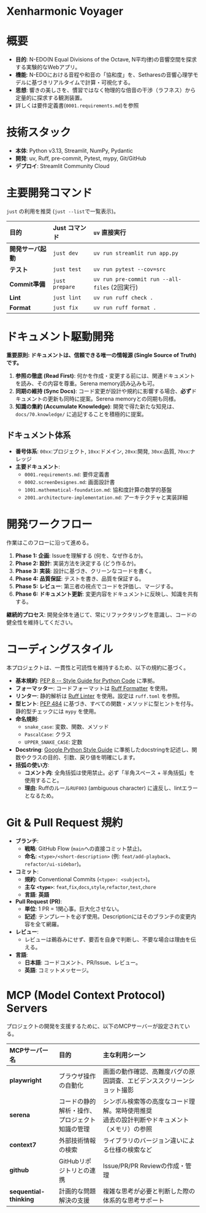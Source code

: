 # Xenharmonic Voyager

# 概要

- **目的**: N-EDO(N Equal Divisions of the Octave, N平均律)の音響空間を探求する実験的なWebアプリ。
- **機能**: N-EDOにおける音程や和音の「協和度」を、Setharesの音響心理学モデルに基づきリアルタイムで計算・可視化する。
- **思想**: 響きの美しさを、慣習ではなく物理的な倍音の干渉（ラフネス）から定量的に探求する観測装置。
- 詳しくは要件定義書(`0001.requirements.md`)を参照

# 技術スタック

- **本体**: Python v3.13, Streamlit, NumPy, Pydantic
- **開発**: uv, Ruff, pre-commit, Pytest, mypy, Git/GitHub
- **デプロイ**: Streamlit Community Cloud

# 主要開発コマンド

`just` の利用を推奨 (`just --list`で一覧表示)。

| 目的 | Just コマンド | `uv` 直接実行 |
| :--- | :--- | :--- |
| **開発サーバ起動** | `just dev` | `uv run streamlit run app.py` |
| **テスト** | `just test` | `uv run pytest --cov=src` |
| **Commit準備** | `just prepare` | `uv run pre-commit run --all-files` (2回実行) |
| **Lint** | `just lint` | `uv run ruff check .` |
| **Format** | `just fix` | `uv run ruff format .` |


# ドキュメント駆動開発

**重要原則: ドキュメントは、信頼できる唯一の情報源 (Single Source of Truth) です。**

1.  **参照の徹底 (Read First)**: 何かを作成・変更する前には、関連ドキュメントを読み、その内容を尊重。Serena memory読み込みも可。
2.  **同期の維持 (Sync Docs)**: コード変更が設計や規約に影響する場合、**必ず**ドキュメントの更新も同時に提案。Serena memoryとの同期も同様。
3.  **知識の集約 (Accumulate Knowledge)**: 開発で得た新たな知見は、`docs/70.knowledge/` に追記することを積極的に提案。

## ドキュメント体系

- **番号体系**: `00xx`:プロジェクト, `10xx`:ドメイン, `20xx`:開発, `30xx`:品質, `70xx`:ナレッジ
- **主要ドキュメント**:
    - `0001.requirements.md`: 要件定義書
    - `0002.screenDesignes.md`: 画面設計書
    - `1001.mathematical-foundation.md`: 協和度計算の数学的基盤
    - `2001.architecture-implementation.md`: アーキテクチャと実装詳細

# 開発ワークフロー

作業はこのフローに沿って進める。

1.  **Phase 1: 企画**: Issueを理解する (何を、なぜ作るか)。
2.  **Phase 2: 設計**: 実装方法を決定する (どう作るか)。
3.  **Phase 3: 実装**: 設計に基づき、クリーンなコードを書く。
4.  **Phase 4: 品質保証**: テストを書き、品質を保証する。
5.  **Phase 5: レビュー**: 第三者の視点でコードを評価し、マージする。
6.  **Phase 6: ドキュメント更新**: 変更内容をドキュメントに反映し、知識を共有する。

**継続的プロセス**: 開発全体を通じて、常にリファクタリングを意識し、コードの健全性を維持してください。

# コーディングスタイル

本プロジェクトは、一貫性と可読性を維持するため、以下の規約に基づく。

- **基本規約**: [PEP 8 -- Style Guide for Python Code](https://peps.python.org/pep-0008/) に準拠。
- **フォーマッター**: コードフォーマットは [Ruff Formatter](https://docs.astral.sh/ruff/formatter/) を使用。
- **リンター**: 静的解析は [Ruff Linter](https://docs.astral.sh/ruff/linter/) を使用。設定は `ruff.toml` を参照。
- **型ヒント**: [PEP 484](https://peps.python.org/pep-0484/) に基づき、すべての関数・メソッドに型ヒントを付与。静的型チェックには `mypy` を使用。
- **命名規則**:
    - `snake_case`: 変数、関数、メソッド
    - `PascalCase`: クラス
    - `UPPER_SNAKE_CASE`: 定数
- **Docstring**: [Google Python Style Guide](https://google.github.io/styleguide/pyguide.html#3.8-comments-and-docstrings) に準拠したdocstringを記述し、関数やクラスの目的、引数、戻り値を明確にします。
- **括弧の使い方**:
    - **コメント内**: 全角括弧は使用禁止。必ず「半角スペース + 半角括弧」を使用すること。
    - **理由**: Ruffのルール`RUF003` (ambiguous character) に違反し、lintエラーとなるため。

# Git & Pull Request 規約

- **ブランチ**:
    - **戦略**: GitHub Flow (`main`への直接コミット禁止)。
    - **命名**: `<type>/<short-description>` (例: `feat/add-playback`、`refactor/ui-sidebar`)。
- **コミット**:
    - **規約**: Conventional Commits (`<type>: <subject>`)。
    - **主な `<type>`**: `feat`,`fix`,`docs`,`style`,`refactor`,`test`,`chore`
    - **言語**: **英語**
- **Pull Request (PR)**:
    - **単位**: 1 PR = 1関心事。巨大化させない。
    - **記述**: テンプレートを必ず使用。Descriptionにはそのブランチの変更内容を全て網羅。
- **レビュー**:
    - レビューは鵜呑みにせず、要否を自身で判断し、不要な場合は理由を伝える。
- **言語**:
    - **日本語**: コードコメント、PR/Issue、レビュー。
    - **英語**: コミットメッセージ。

# MCP (Model Context Protocol) Servers

プロジェクトの開発を支援するために、以下のMCPサーバーが設定されている。

| MCPサーバー名 | 目的 | 主な利用シーン |
| :--- | :--- | :--- |
| **playwright** | ブラウザ操作の自動化 | 画面の動作確認、高難度バグの原因調査、エビデンススクリーンショット撮影 |
| **serena** | コードの静的解析・操作、<br>プロジェクト知識の管理 | シンボル検索等の高度なコード理解。常時使用推奨<br>過去の設計判断やドキュメント（メモリ）の参照 |
| **context7** | 外部技術情報の検索 | ライブラリのバージョン違いによる仕様の検索など |
| **github** | GitHubリポジトリとの連携 | Issue/PR/PR Reviewの作成・管理 |
| **sequential-thinking** | 計画的な問題解決の支援 | 複雑な思考が必要と判断した際の体系的な思考サポート |
